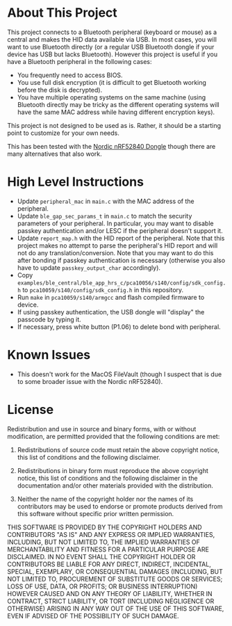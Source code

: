 # About This Project

This project connects to a Bluetooth peripheral (keyboard or mouse) as a central
and makes the HID data available via USB. In most cases, you will want to use
Bluetooth directly (or a regular USB Bluetooth dongle if your device has USB but
lacks Bluetooth). However this project is useful if you have a Bluetooth
peripheral in the following cases:

- You frequently need to access BIOS.
- You use full disk encryption (it is difficult to get Bluetooth working before
  the disk is decrypted).
- You have multiple operating systems on the same machine (using Bluetooth
  directly may be tricky as the different operating systems will have the
  same MAC address while having different encryption keys).

This project is not designed to be used as is. Rather, it should be a starting
point to customize for your own needs.

This has been tested with the
[Nordic nRF52840 Dongle](https://www.digikey.com/product-detail/en/nordic-semiconductor-asa/NRF52840-DONGLE/1490-1073-ND/9491124)
though there are many alternatives that also work.

# High Level Instructions

- Update `peripheral_mac` in `main.c` with the MAC address of the peripheral.
- Update `ble_gap_sec_params_t` in `main.c` to match the security parameters of
  your peripheral. In particular, you may want to disable passkey authentication
  and/or LESC if the peripheral doesn't support it.
- Update `report_map.h` with the HID report of the peripheral. Note that this
  project makes no attempt to parse the peripheral's HID report and will not do
  any translation/conversion. Note that you may want to do this after bonding if
  passkey authentication is necessary (otherwise you also have to update
  `passkey_output_char` accordingly).
- Copy `examples/ble_central/ble_app_hrs_c/pca10056/s140/config/sdk_config.h` to
  `pca10059/s140/config/sdk_config.h` in this repository.
- Run `make` in `pca10059/s140/armgcc` and flash compiled firmware to device.
- If using passkey authentication, the USB dongle will "display" the passcode by
  typing it.
- If necessary, press white button (P1.06) to delete bond with peripheral.

# Known Issues

- This doesn't work for the MacOS FileVault (though I suspect that is due to
  some broader issue with the Nordic nRF52840).

# License

Redistribution and use in source and binary forms, with or without modification,
are permitted provided that the following conditions are met:

1. Redistributions of source code must retain the above copyright notice, this
list of conditions and the following disclaimer.

2. Redistributions in binary form must reproduce the above copyright notice,
this list of conditions and the following disclaimer in the documentation and/or
other materials provided with the distribution.

3. Neither the name of the copyright holder nor the names of its contributors
may be used to endorse or promote products derived from this software without
specific prior written permission.

THIS SOFTWARE IS PROVIDED BY THE COPYRIGHT HOLDERS AND CONTRIBUTORS "AS IS" AND
ANY EXPRESS OR IMPLIED WARRANTIES, INCLUDING, BUT NOT LIMITED TO, THE IMPLIED
WARRANTIES OF MERCHANTABILITY AND FITNESS FOR A PARTICULAR PURPOSE ARE
DISCLAIMED. IN NO EVENT SHALL THE COPYRIGHT HOLDER OR CONTRIBUTORS BE LIABLE FOR
ANY DIRECT, INDIRECT, INCIDENTAL, SPECIAL, EXEMPLARY, OR CONSEQUENTIAL DAMAGES
(INCLUDING, BUT NOT LIMITED TO, PROCUREMENT OF SUBSTITUTE GOODS OR SERVICES;
LOSS OF USE, DATA, OR PROFITS; OR BUSINESS INTERRUPTION) HOWEVER CAUSED AND ON
ANY THEORY OF LIABILITY, WHETHER IN CONTRACT, STRICT LIABILITY, OR TORT
(INCLUDING NEGLIGENCE OR OTHERWISE) ARISING IN ANY WAY OUT OF THE USE OF THIS
SOFTWARE, EVEN IF ADVISED OF THE POSSIBILITY OF SUCH DAMAGE.
